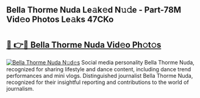 ## Bella Thorme Nuda Le𝚊k𝚎d N𝚞𝚍e - Part-78M Vid𝚎o Photos Le𝚊ks 47CKo

# <h2><a href="http://fbdt9tc.evod.top/?m=Bella+Thorme+Nuda">🔗 👉🔴 Bella Thorme Nuda Vid𝚎o Ph𝚘t𝚘s</a></h2>

[![Bella Thorme Nuda N𝚞d𝚎s](https://i.imgur.com/8V9OHl7.gif)](http://fbdt9tc.evod.top/?m=Bella+Thorme+Nuda)
Social media personality Bella Thorme Nuda, recognized for sharing lifestyle and dance content, including dance trend performances and mini vlogs. Distinguished journalist Bella Thorme Nuda, recognized for their insightful reporting and contributions to the world of journalism. 
